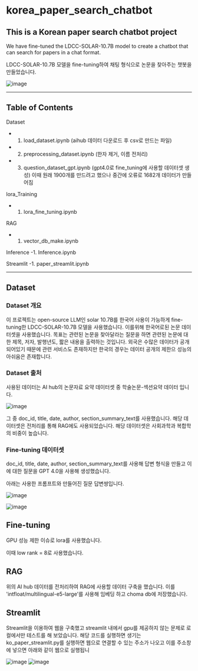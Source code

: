 # korea_paper_search_chatbot
 ## This is a Korean paper search chatbot project
 
We have fine-tuned the LDCC-SOLAR-10.7B model to create a chatbot that can search for papers in a chat format.

LDCC-SOLAR-10.7B 모델을 fine-tuning하여 채팅 형식으로 논문을 찾아주는 챗봇을 만들었습니다.

![image](https://github.com/ahdgks/koala_project/assets/135018581/95c121e1-b988-4523-a5ec-3b20979e0152)

---
## Table of Contents
Dataset
- 1. load_dataset.ipynb (aihub 데이터 다운로드 후 csv로 만드는 파일)
- 2. preprocessing_dataset.ipynb (한자 제거, 이름 전처리)
- 3. question_dataset_gpt.ipynb (gpt4.0로 fine_tuning에 사용할 데이터셋 생성)
     이때 원래 1900개를 만드려고 했으나 중간에 오류로 1682개 데이터가 만들어짐
    
lora_Training
- 1. lora_fine_tuning.ipynb

RAG
- 1. vector_db_make.ipynb
     
Inference
-1. Inference.ipynb 

Streamlit
-1. paper_streamlit.ipynb


---
## Dataset

### Dataset 개요
이 프로젝트는 open-source LLM인 solar 10.7B를 한국어 사용이 가능하게 fine-tuning한 LDCC-SOLAR-10.7B 모델을 사용했습니다. 이를위해 한국어로된 논문 데이터셋을 사용했습니다. 목표는 관련된 논문을 찾아달라는 질문을 하면 관련된 논문에 대한 제목, 저자, 발행년도, 짧은 내용을 출력하는 것입니다. 외국은 수많은 데이터가 공개되어있기 때문에 관련 서비스도 존재하지만 한국의 경우는 데이터 공개의 제한으 성능의 아쉬움은 존재합니다. 


### Dataset 출처
사용된 데이터는 AI hub의 논문자료 요약 데이터셋 중 학술논문-섹션요약 데이터 입니다.

![image](https://github.com/ahdgks/koala_project/assets/135018581/304ffc58-524e-4a3b-b2bd-1018eee02d96)

그 중 doc_id, title, date, author, section_summary_text를 사용했습니다. 해당 데이터셋은 전처리를 통해 RAG에도 사용되었습니다.
해당 데이터셋은 사회과학과 복합학의 비중이 높습니다.

### Fine-tuning 데이터셋
doc_id, title, date, author, section_summary_text를 사용해 답변 형식을 만들고 이에 대한 질문을 GPT 4.0을 사용해 생성했습니다.

아래는 사용한 프롬프트와 만들어진 질문 답변쌍입니다.

![image](https://github.com/ahdgks/koala_project/assets/135018581/f9bdf396-3345-458e-a357-1e80efc08b5a)

![image](https://github.com/ahdgks/koala_project/assets/135018581/e7841774-99a6-4e62-b5c8-1b5cb9cbba23)


## Fine-tuning
GPU 성능 제한 이슈로 lora를 사용했습니다. 

이때 low rank = 8로 사용했습니다.

## RAG 
위의 AI hub 데이터를 전처리하여 RAG에 사용할 데이터 구축을 했습니다. 이를 'intfloat/multilingual-e5-large'를 사용해 임베딩 하고 choma db에 저장했습니다. 

## Streamlit

Streamlit을 이용하여 웹을 구축했고 streamlit 내에서 gpu를 제공하지 않는 문제로 로컬에서만 테스트를 해 보았습니다.
해당 코드를 실행하면 생기는 ko_paper_streamlit.py를 실행하면 웹으로 연결할 수 있는 주소가 나오고 이를 주소창에 넣으면 아래와 같이 웹으로 실행됩니

![image](https://github.com/ahdgks/koala_project/assets/135018581/c2bb91f9-ea23-4eb6-9b26-c711b22a1322)
![image](https://github.com/ahdgks/koala_project/assets/135018581/52e88e14-1439-4ede-8555-f88cad61712d)

